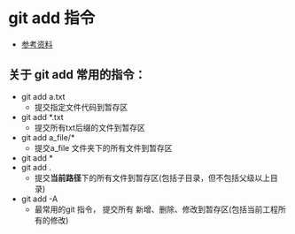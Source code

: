 # git add 指令
* [参考资料](https://git-scm.com/docs/git-add)

## 关于 git add 常用的指令： 
* git add a.txt
	* 提交指定文件代码到暂存区
* git add *.txt
	* 提交所有txt后缀的文件到暂存区
* git add a_file/*
	* 提交a_file 文件夹下的所有文件到暂存区
* git add *
* git add .
	* 提交**当前路径**下的所有文件到暂存区(包括子目录，但不包括父级以上目录)
* git add -A
	* 最常用的git 指令， 提交所有 新增、删除、修改到暂存区(包括当前工程所有的修改)
